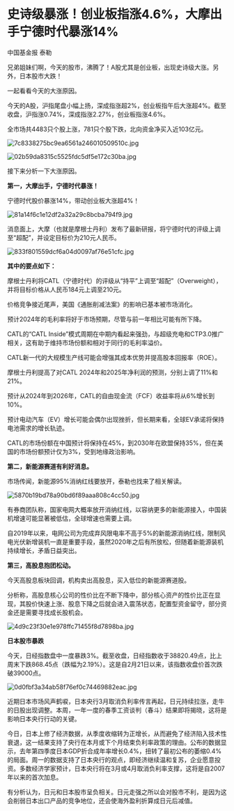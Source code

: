 # 史诗级暴涨！创业板指涨4.6%，大摩出手宁德时代暴涨14%

中国基金报 泰勒

兄弟姐妹们啊，今天的股市，沸腾了！A股尤其是创业板，出现史诗级大涨。另外，日本股市大跌！

一起看看今天的大涨原因。

今天的A股，沪指尾盘小幅上扬，深成指涨超2%，创业板指午后大涨超4%。截至收盘，沪指涨0.74%，深成指涨2.27%，创业板指涨4.6%。

全市场共4483只个股上涨，781只个股下跌，北向资金净买入近103亿元。

![7c8338275bc9ea6561a246010509510c.jpg](https://raw.githubusercontent.com/qqhsx/qqnews_image/main/2024/03/11/史诗级暴涨！创业板指涨4.6%，大摩出手宁德时代暴涨14%/7c8338275bc9ea6561a246010509510c.jpg)

![02b59da8315c5525fdc5df5e172c30ba.jpg](https://raw.githubusercontent.com/qqhsx/qqnews_image/main/2024/03/11/史诗级暴涨！创业板指涨4.6%，大摩出手宁德时代暴涨14%/02b59da8315c5525fdc5df5e172c30ba.jpg)

接下来分析一下大涨原因。

**第一，大摩出手，宁德时代暴涨！**

宁德时代股价暴涨14%，带动创业板大涨超4%！

![81a14f6c1e12df2a32a29c8bcba794f9.jpg](https://raw.githubusercontent.com/qqhsx/qqnews_image/main/2024/03/11/史诗级暴涨！创业板指涨4.6%，大摩出手宁德时代暴涨14%/81a14f6c1e12df2a32a29c8bcba794f9.jpg)

消息面上，大摩（也就是摩根士丹利）发布了最新研报，将宁德时代的评级上调至“超配”，并设定目标价为210元人民币。

![833f801559dcf6a04d0097af76e51cfc.jpg](https://raw.githubusercontent.com/qqhsx/qqnews_image/main/2024/03/11/史诗级暴涨！创业板指涨4.6%，大摩出手宁德时代暴涨14%/833f801559dcf6a04d0097af76e51cfc.jpg)

**其中的要点如下：**

摩根士丹利将CATL（宁德时代）的评级从“持平”上调至“超配”（Overweight），并将目标价格从人民币184元上调至210元。

价格竞争接近尾声，美国《通胀削减法案》的影响已基本被市场消化。

预计2024年的毛利率将好于市场预期，尽管与前一年相比可能有所下降。

CATL的“CATL Inside”模式周期在中期内看起来强劲，与超级充电和CTP3.0推广相关，这有助于维持市场份额和相对于同行的毛利率溢价。

CATL新一代的大规模生产线可能会增强其成本优势并提高股本回报率（ROE）。

摩根士丹利提高了对CATL 2024年和2025年净利润的预测，分别上调了11%和21%。

预计从2024年到2026年，CATL的自由现金流（FCF）收益率将从6%增长到10%。

预计电动汽车（EV）增长可能会偶尔出现挫折，但长期来看，全球EV承诺将保持电池需求的增长轨迹。

CATL的市场份额在中国预计将保持在45%，到2030年在欧盟保持35%，但在美国的市场份额预计仅为3%，受到地缘政治影响。

**第二，新能源赛道有利好消息。**

市场传闻，新能源95%消纳红线要放开，泰勒也找来了相关解读。

![5870b19bd78a90bd6f89aaa808c4cc50.jpg](https://raw.githubusercontent.com/qqhsx/qqnews_image/main/2024/03/11/史诗级暴涨！创业板指涨4.6%，大摩出手宁德时代暴涨14%/5870b19bd78a90bd6f89aaa808c4cc50.jpg)

有券商团队称，国家电网大概率放开消纳红线，以容纳更多的新能源接入，中国装机增速可能显著被低估，全球增速也需要上调。

自2019年以来，电网公司为完成弃风限电率不高于5%的新能源消纳红线，限制风电光伏新增装机一直是重要手段，虽然2020年之后有所放松，但随着新能源装机持续增长，矛盾日益突出。

**第三，高股息抱团松动。**

今天高股息板块回调，机构卖出高股息，买入低位的新能源赛道股。

分析称，高股息核心公司的性价比在不断下降中，部分核心资产的性价比正在显现，其股价快速上涨、股息下降之后就会进入震荡状态，配置型资金留守，部分资金还是需要寻找成长股机会。

![4d9c23f30e1e978ffc71455f8d7898ba.jpg](https://raw.githubusercontent.com/qqhsx/qqnews_image/main/2024/03/11/史诗级暴涨！创业板指涨4.6%，大摩出手宁德时代暴涨14%/4d9c23f30e1e978ffc71455f8d7898ba.jpg)

**日本股市暴跌**

今天，日经指数盘中一度暴跌3%。截至收盘，日经指数收于38820.49点，比上周末下跌868.45点（跌幅为2.19%）。这是自2月21日以来，该指数收盘价首次跌破39000点。

![0d0fbf3a34ab58f76ef0c74469882eac.jpg](https://raw.githubusercontent.com/qqhsx/qqnews_image/main/2024/03/11/史诗级暴涨！创业板指涨4.6%，大摩出手宁德时代暴涨14%/0d0fbf3a34ab58f76ef0c74469882eac.jpg)

近期日本市场风声鹤唳，日本央行3月取消负利率传言再起，日元持续拉涨，走牛的日股出现调整。本周，一年一度的春季工资谈判（春斗）结果即将揭晓，这将是影响日本央行行动的关键。

今日，日本上修了经济数据，从季度收缩转为正增长，从而避免了经济陷入技术性衰退，这一结果支持了央行在本月或下个月结束负利率政策的理由。公布的数据显示，去年第四季度日本GDP折合成年率增长0.4%，扭转了最初公布的萎缩0.4%的局面。周一的数据支持了日本央行的观点，即经济继续温和复苏，企业愿意投资。多数经济学家预计，日本央行将在3月或4月取消负利率支撑，这将是自2007年以来的首次加息。

有分析认为，日元和日本股市呈负相关。日元走强之所以会对股市不利，是因为这会削弱日本出口产品的竞争地位，还会使海外盈利折算成日元后减值。

